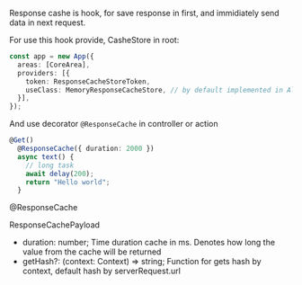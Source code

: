 Response cashe is hook, for save response in first, and immidiately send data in
next request.

For use this hook provide, CasheStore in root:

```ts
const app = new App({
  areas: [CoreArea],
  providers: [{
    token: ResponseCacheStoreToken,
    useClass: MemoryResponseCacheStore, // by default implemented in Alosaur
  }],
});
```

And use decorator `@ResponseCache` in controller or action

```ts
@Get()
  @ResponseCache({ duration: 2000 })
  async text() {
    // long task
    await delay(200);
    return "Hello world";
  }
```

@ResponseCache

ResponseCachePayload

- duration: number; Time duration cache in ms. Denotes how long the value from
  the cache will be returned
- getHash?: (context: Context) => string; Function for gets hash by context,
  default hash by serverRequest.url
